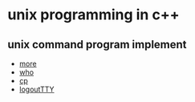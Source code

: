 unix programming in c++
=======================

unix command program implement
-----------------
* [more](src/more)
* [who](src/who)
* [cp](src/cp)
* [logoutTTY](src/tty)